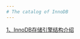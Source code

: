 ```yaml
---
# The catalog of InnoDB
---
```


[1、InnoDB存储引擎结构介绍][1]

  [1]:https://github.com/Ezail3/Note/blob/master/DB/MySQL/InnoDB/innodb_intro.md
